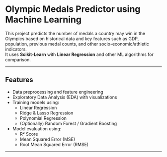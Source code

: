 # Olympic Medals Predictor using Machine Learning

This project predicts the number of medals a country may win in the Olympics based on historical data and key features such as GDP, population, previous medal counts, and other socio-economic/athletic indicators.  
It uses **Scikit-Learn** with **Linear Regression** and other ML algorithms for comparison.

---

## Features
- Data preprocessing and feature engineering
- Exploratory Data Analysis (EDA) with visualizations
- Training models using:
  - Linear Regression
  - Ridge & Lasso Regression
  - Polynomial Regression
  - (Optionally) Random Forest / Gradient Boosting
- Model evaluation using:
  - R² Score
  - Mean Squared Error (MSE)
  - Root Mean Squared Error (RMSE)

---


